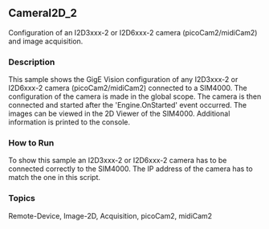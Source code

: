 ## CameraI2D_2
Configuration of an I2D3xxx-2 or I2D6xxx-2 camera (picoCam2/midiCam2) and image acquisition.

### Description
This sample shows the GigE Vision configuration of any I2D3xxx-2 or I2D6xxx-2 camera (picoCam2/midiCam2) connected to a SIM4000. The configuration of the camera is made in the global scope. The camera is then connected and started after the 'Engine.OnStarted' event occurred. The images can be viewed in the 2D Viewer of the SIM4000. Additional information is printed to the console. 

### How to Run
To show this sample an I2D3xxx-2 or I2D6xxx-2 camera has to be connected correctly to the SIM4000. 
The IP address of the camera has to match the one in this script.

### Topics
Remote-Device, Image-2D, Acquisition, picoCam2, midiCam2